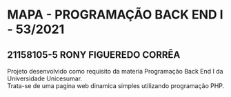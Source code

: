 # MAPA - PROGRAMAÇÃO BACK END I - 53/2021
## 21158105-5 RONY FIGUEREDO CORRÊA
Projeto desenvolvido como requisito da materia Programação Back End I da Universidade Unicesumar. <br>
Trata-se de uma pagina web dinamica simples utilizando programação PHP.

